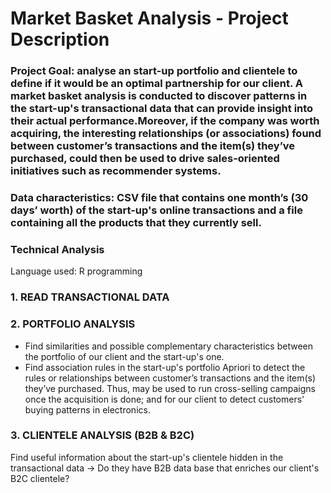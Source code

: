 # Market Basket Analysis - Project Description

### Project Goal: analyse an start-up portfolio and clientele to define if it would be an optimal partnership for our client. A market basket analysis is conducted to discover patterns in the start-up's transactional data that can provide insight into their actual performance.Moreover, if the company was worth acquiring, the interesting relationships (or associations) found between customer’s transactions and the item(s) they’ve purchased, could then be used to drive sales-oriented initiatives such as recommender systems.

### Data characteristics: CSV file that contains one month’s (30 days’ worth) of the start-up's online transactions and a file containing all the products that they currently sell.

### Technical Analysis
Language used: R programming
### 1. READ TRANSACTIONAL DATA
### 2. PORTFOLIO ANALYSIS
- Find similarities and possible complementary characteristics between the portfolio of our client and the start-up's one.
- Find association rules in the start-up's portfolio Apriori to detect the rules or relationships between customer’s transactions and the item(s) they’ve purchased. Thus, may be used to run cross-selling campaigns once the acquisition is done; and for our client to detect customers' buying patterns in electronics.
### 3. CLIENTELE ANALYSIS (B2B & B2C)
Find useful information about the start-up's clientele hidden in the transactional data -> Do they have B2B data base that enriches our client's B2C clientele?
